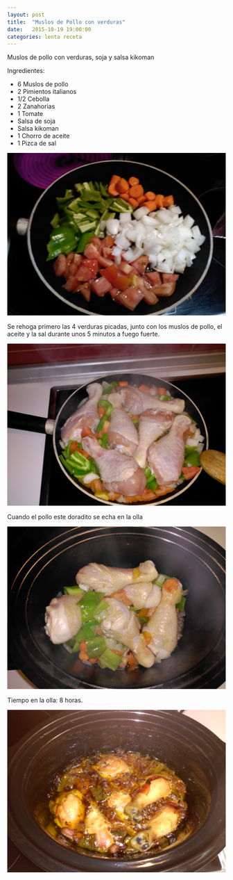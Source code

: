 ```yaml
---
layout: post
title:  "Muslos de Pollo con verduras"
date:   2015-10-19 19:00:00
categories: lenta receta
---
```


Muslos de pollo con verduras, soja y salsa kikoman

Ingredientes:

* 6 Muslos de pollo
* 2 Pimientos italianos
* 1/2 Cebolla
* 2 Zanahorias
* 1 Tomate
* Salsa de soja
* Salsa kikoman
* 1 Chorro de aceite
* 1 Pizca de sal

![pollo_ingredientes][pollo_ingredientes]

Se rehoga primero las 4 verduras picadas, junto con los muslos de pollo, el aceite y la sal durante unos 5 minutos a fuego fuerte.

![pollo_rehogar][pollo_rehogar]

Cuando el pollo este doradito se echa en la olla

![pollo_rehogar][pollo_olla]

Tiempo en la olla: 8 horas.

![pollo_despues][pollo_despues]

[pollo_ingredientes]: /static/images/recetas/2015-10-19_pollo_1.jpg  "Optional title attribute"
[pollo_rehogar]: /static/images/recetas/2015-10-19_pollo_2.jpg
[pollo_olla]: /static/images/recetas/2015-10-19_pollo_3.jpg
[pollo_despues]: /static/images/recetas/2015-10-19_pollo_4.jpg